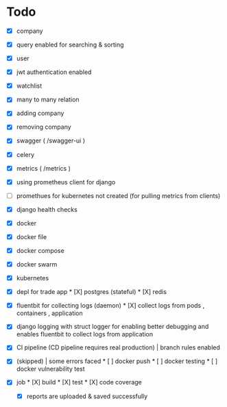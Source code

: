 # Todo

* [X]  company

  * [X]  query enabled for searching & sorting
* [X]  user

  * [X]  jwt authentication enabled
* [X]  watchlist

  * [X]  many to many relation
  * [X]  adding company
  * [X]  removing company
* [X]  swagger ( /swagger-ui )
* [X]  celery
* [X]  metrics ( /metrics )

  * [X]  using prometheus client for django
  * [ ]  promethues for kubernetes not created (for pulling metrics from clients)
* [X]  django health checks
* [X]  docker

  * [X]  docker file
  * [X]  docker compose
  * [X]  docker swarm
* [X]  kubernetes

  * [X]  depl for trade app
    * [X]  postgres (stateful)
    * [X]  redis
  * [X]  fluentbit for collecting logs (daemon)
    * [X]  collect logs from pods , containers , application
* [X]  django logging with struct logger for enabling better debugging and  enables fluentbit to collect logs from application
* [X]  CI pipeline (CD pipeline requires real production) | branch rules enabled

  * [X]  (skipped) | some errors faced
    * [ ]  docker push
    * [ ]  docker testing
    * [ ]  docker vulnerability test
  * [X]  job
    * [X]  build
    * [X]  test
    * [X]  code coverage
      * [X]  reports are uploaded & saved successfully
